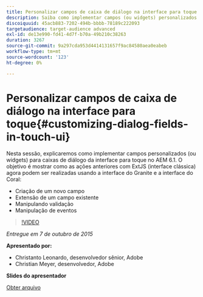 ```yaml
---
title: Personalizar campos de caixa de diálogo na interface para toque
description: Saiba como implementar campos (ou widgets) personalizados para caixas de diálogo da interface para toque no AEM 6.1. Descubra como as coisas que foram feitas anteriormente com ExtJS (interface clássica) agora podem ser feitas usando a interface do Granite e a interface do Coral.
discoiquuid: 45acb883-7202-494b-bbbb-78189c222093
targetaudience: target-audience advanced
exl-id: de13e990-fd41-4d7f-b70a-49b210c38263
duration: 3267
source-git-commit: 9a297cda953d4414131657f9ac84580aea0eabeb
workflow-type: tm+mt
source-wordcount: '123'
ht-degree: 0%

---
```


# Personalizar campos de caixa de diálogo na interface para toque{#customizing-dialog-fields-in-touch-ui}

Nesta sessão, explicaremos como implementar campos personalizados (ou widgets) para caixas de diálogo da interface para toque no AEM 6.1. O objetivo é mostrar como as ações anteriores com ExtJS (interface clássica) agora podem ser realizadas usando a interface do Granite e a interface do Coral:

* Criação de um novo campo
* Extensão de um campo existente
* Manipulando validação
* Manipulação de eventos

>[!VIDEO](https://video.tv.adobe.com/v/19373/?quality=9)

*Entregue em 7 de outubro de 2015*

**Apresentado por:**

* Christanto Leonardo, desenvolvedor sênior, Adobe
* Christian Meyer, desenvolvedor, Adobe

**Slides do apresentador**

[Obter arquivo](assets/aem-gems-customizing-touch-ui-dialog-fields.pdf)
<!--
[Get back to the Overview](https://helpx.adobe.com/experience-manager/kt/eseminars/gems/aem-index.html)
-->
